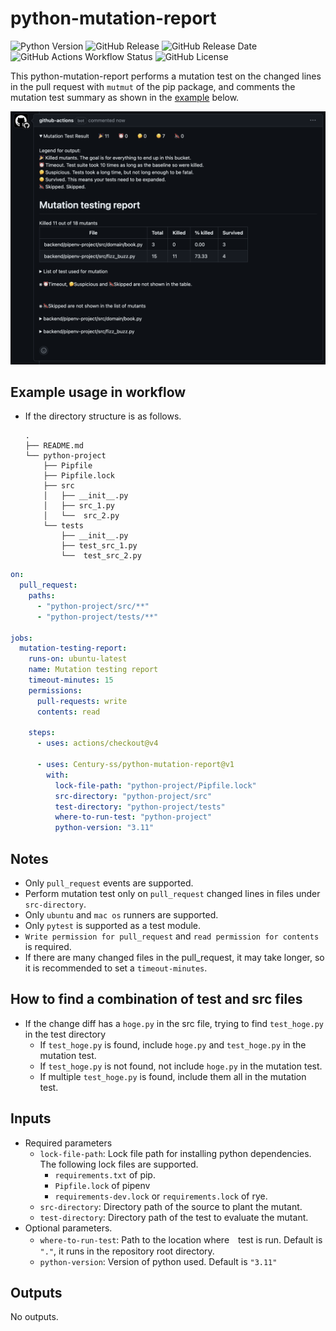 # python-mutation-report

![Python Version](https://img.shields.io/badge/Python-3.9%20%7C%203.10%20%7C%203.11%20%7C%203.12-blue)
![GitHub Release](https://img.shields.io/github/v/release/Century-ss/python-mutation-report)
![GitHub Release Date](https://img.shields.io/github/release-date/Century-ss/python-mutation-report)
![GitHub Actions Workflow Status](https://img.shields.io/github/actions/workflow/status/Century-ss/python-mutation-report/ubuntu-and-macos-test.yml?label=acceptance%20test)
![GitHub License](https://img.shields.io/github/license/Century-ss/python-mutation-report?color=blue)

This python-mutation-report performs a mutation test on the changed lines in the pull request with `mutmut` of the pip package, and comments the mutation test summary as shown in the [example](docs/sample_summary_comment.md) below.

<img src="docs/sample_summary_comment.png" width="700">

## Example usage in workflow
- If the directory structure is as follows.
  ```
  .
  ├── README.md
  └── python-project
      ├── Pipfile
      ├── Pipfile.lock
      ├── src
      │   ├── __init__.py
      │   ├── src_1.py
      │   └──  src_2.py
      └── tests
          ├── __init__.py
          ├── test_src_1.py
          └──  test_src_2.py
  ```

```yml
on:
  pull_request:
    paths:
      - "python-project/src/**"
      - "python-project/tests/**"

jobs:
  mutation-testing-report:
    runs-on: ubuntu-latest
    name: Mutation testing report
    timeout-minutes: 15
    permissions:
      pull-requests: write
      contents: read

    steps:
      - uses: actions/checkout@v4

      - uses: Century-ss/python-mutation-report@v1
        with:
          lock-file-path: "python-project/Pipfile.lock"
          src-directory: "python-project/src"
          test-directory: "python-project/tests"
          where-to-run-test: "python-project"
          python-version: "3.11"
```

## Notes
- Only `pull_request` events are supported.
- Perform mutation test only on `pull_request` changed lines in files under `src-directory`.
- Only `ubuntu` and `mac os` runners are supported.
- Only `pytest` is supported as a test module.
- `Write permission for pull_request` and `read permission for contents` is required.
- If there are many changed files in the pull_request, it may take longer, so it is recommended to set a `timeout-minutes`.

## How to find a combination of test and src files
- If the change diff has a `hoge.py` in the src file, trying to find `test_hoge.py` in the test directory
  - If `test_hoge.py` is found, include `hoge.py` and `test_hoge.py` in the mutation test.
  - If `test_hoge.py` is not found, not include `hoge.py` in the mutation test.
  - If multiple `test_hoge.py` is found, include them all in the mutation test.

## Inputs
- Required parameters
  - `lock-file-path`: Lock file path for installing python dependencies. The following lock files are supported.
    - `requirements.txt` of pip.
    - `Pipfile.lock` of pipenv
    - `requirements-dev.lock` or `requirements.lock` of rye.
  - `src-directory`: Directory path of the source to plant the mutant.
  - `test-directory`: Directory path of the test to evaluate the mutant.
- Optional parameters.
  - `where-to-run-test`: Path to the location where　test is run. Default is `"."`, it runs in the repository root directory.
  - `python-version`: Version of python used. Default is `"3.11"`

## Outputs
No outputs.

